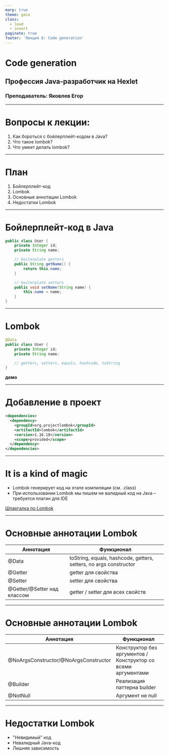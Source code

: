 ```yaml
---
marp: true
theme: gaia
class:
  - lead
  - invert
paginate: true
footer: 'Лекция 8: Code generation'
---
```


# Code generation
## Профессия Java-разработчик на Hexlet
### Преподаватель: Яковлев Егор
<!-- _color: white -->
<!-- _color: white -->

---

# Вопросы к лекции:

1. Как бороться с бойлерплейт-кодом в Java?
2. Что такое lombok?
3. Что умеет делать lombok?

---

# План

1. Бойлерплейт-код
2. Lombok
3. Основные аннотации Lombok
4. Недостатки Lombok

---

# Бойлерплейт-код в Java

```java
public class User {
    private Integer id;
    private String name;

    // boilerplate getters
    public String getName() {
        return this.name;
    }

    // boilerplate setters
    public void setName(String name) {
        this.name = name;
    }
}
```

---

# Lombok

```java
@Data
public class User {
    private Integer id;
    private String name;

    // getters, setters, equals, hashcode, toString
}
```

**демо**

---

# Добавление в проект

```xml
<dependencies>
  <dependency>
    <groupId>org.projectlombok</groupId>
    <artifactId>lombok</artifactId>
    <version>1.16.18</version>
    <scope>provided</scope>
  </dependency>
</dependencies>
```

---

# It is a kind of magic

* Lombok генерирует код на этапе компиляции (см. .class)
* При использовании Lombok мы пишем не валидный код на Java – требуется плагин для IDE

[Шпаргалка по Lombok](https://habr.com/ru/post/345520/)

---

# Основные аннотации Lombok

Аннотация                   | Функционал |
--------------------------- | ---------- |
@Data                       | toString, equals, hashcode, getters, setters, no args constructor
@Getter                     | getter для свойства
@Setter                     | setter для свойства
@Getter/@Setter над классом | getter / setter для всех свойств

---

# Основные аннотации Lombok

Аннотация                             | Функционал |
------------------------------------- | ---------- |
@NoArgsConstructor/@NoArgsConstructor | Конструктор без аргументов / Конструктор со всеми аргументами
@Builder                              | Реализация паттерна builder
@NotNull                              | Аргумент не null

---

# Недостатки Lombok

* "Невидимый" код
* Невалидный Java-код
* Лишняя зависимость
